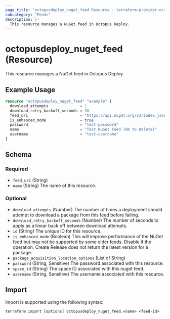 ```yaml
---
page_title: "octopusdeploy_nuget_feed Resource - terraform-provider-octopusdeploy"
subcategory: "Feeds"
description: |-
  This resource manages a NuGet feed in Octopus Deploy.
---
```


# octopusdeploy_nuget_feed (Resource)

This resource manages a NuGet feed in Octopus Deploy.

## Example Usage

```terraform
resource "octopusdeploy_nuget_feed" "example" {
  download_attempts              = 1
  download_retry_backoff_seconds = 30
  feed_uri                       = "https://api.nuget.org/v3/index.json"
  is_enhanced_mode               = true
  password                       = "test-password"
  name                           = "Test NuGet Feed (OK to Delete)"
  username                       = "test-username"
}
```
<!-- schema generated by tfplugindocs -->
## Schema

### Required

- `feed_uri` (String)
- `name` (String) The name of this resource.

### Optional

- `download_attempts` (Number) The number of times a deployment should attempt to download a package from this feed before failing.
- `download_retry_backoff_seconds` (Number) The number of seconds to apply as a linear back off between download attempts.
- `id` (String) The unique ID for this resource.
- `is_enhanced_mode` (Boolean) This will improve performance of the NuGet feed but may not be supported by some older feeds. Disable if the operation, Create Release does not return the latest version for a package.
- `package_acquisition_location_options` (List of String)
- `password` (String, Sensitive) The password associated with this resource.
- `space_id` (String) The space ID associated with this nuget feed.
- `username` (String, Sensitive) The username associated with this resource.

## Import

Import is supported using the following syntax:

```shell
terraform import [options] octopusdeploy_nuget_feed.<name> <feed-id>
```
